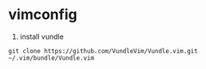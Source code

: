 # vimconfig
1. install vundle
```shelle
git clone https://github.com/VundleVim/Vundle.vim.git ~/.vim/bundle/Vundle.vim
```
